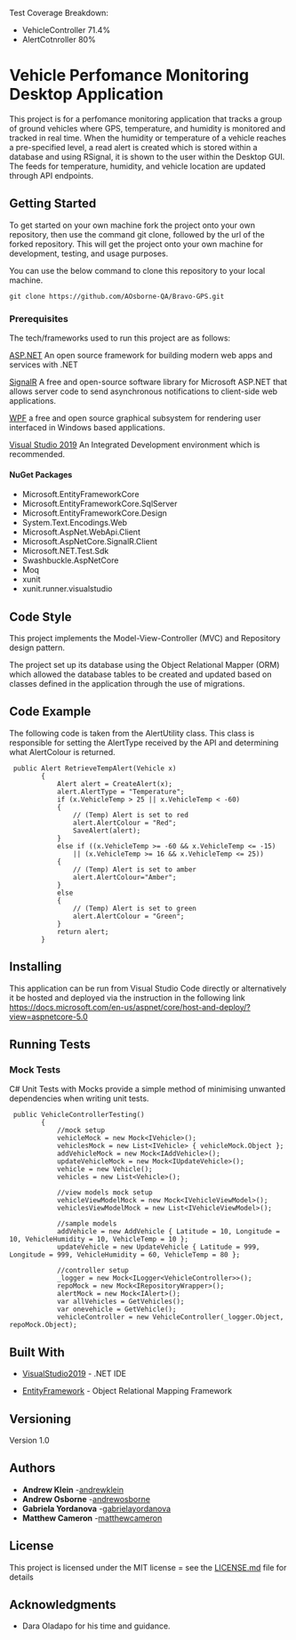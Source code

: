 Test Coverage Breakdown: 
 - VehicleController 71.4%
 - AlertCotnroller 80%

# Vehicle Perfomance Monitoring Desktop Application

This project is for a perfomance monitoring application that tracks a group of ground vehicles where GPS, temperature, and humidity is monitored and tracked in real time. When the humidity or temperature of a vehicle reaches a pre-specified level, a read alert is created which is stored within a database and using RSignal, it is shown to the user within the Desktop GUI. The feeds for temperature, humidity, and vehicle location are updated through API endpoints. 

## Getting Started
To get started on your own machine fork the project onto your own repository, then use the command git clone, followed by the url of the forked repository. This will get the project onto your own machine for development, testing, and usage purposes.

You can use the below command to clone this repository to your local machine.

```git clone https://github.com/AOsborne-QA/Bravo-GPS.git```

### Prerequisites
The tech/frameworks used to run this project are as follows:

[ASP.NET](https://dotnet.microsoft.com/apps/aspnet) An open source framework for building modern web apps and services with .NET

[SignalR](https://dotnet.microsoft.com/apps/aspnet/signalr) A free and open-source software library for Microsoft ASP.NET that allows server code to send asynchronous notifications to client-side web applications.

[WPF](https://visualstudio.microsoft.com/vs/features/wpf/) a free and open source graphical subsystem for rendering user interfaced in Windows based applications.

[Visual Studio 2019](https://visualstudio.microsoft.com/downloads/) An Integrated Development environment which is recommended.

#### NuGet Packages

- Microsoft.EntityFrameworkCore
- Microsoft.EntityFrameworkCore.SqlServer
- Microsoft.EntityFrameworkCore.Design
- System.Text.Encodings.Web
- Microsoft.AspNet.WebApi.Client
- Microsoft.AspNetCore.SignalR.Client
- Microsoft.NET.Test.Sdk
- Swashbuckle.AspNetCore
- Moq
- xunit
- xunit.runner.visualstudio

## Code Style

This project implements the Model-View-Controller (MVC) and Repository design pattern.

The project set up its database using the Object Relational Mapper (ORM) which allowed the database tables to be created and updated based on classes defined in the application through the use of migrations.

## Code Example

The following code is taken from the AlertUtility class.  This class is responsible for setting the AlertType received by the API and determining what AlertColour is returned.

```
 public Alert RetrieveTempAlert(Vehicle x)
        {
            Alert alert = CreateAlert(x);
            alert.AlertType = "Temperature";
            if (x.VehicleTemp > 25 || x.VehicleTemp < -60)
            {
                // (Temp) Alert is set to red
                alert.AlertColour = "Red";
                SaveAlert(alert);
            }
            else if ((x.VehicleTemp >= -60 && x.VehicleTemp <= -15)
                || (x.VehicleTemp >= 16 && x.VehicleTemp <= 25))
            {
                // (Temp) Alert is set to amber
                alert.AlertColour="Amber";
            }
            else
            {
                // (Temp) Alert is set to green
                alert.AlertColour = "Green";
            }
            return alert;
        }
```

## Installing
This application can be run from Visual Studio Code directly or alternatively it be hosted and deployed via the instruction in the following link https://docs.microsoft.com/en-us/aspnet/core/host-and-deploy/?view=aspnetcore-5.0



## Running Tests

### Mock Tests

C# Unit Tests with Mocks provide a simple method of minimising unwanted dependencies when writing unit tests.
```
 public VehicleControllerTesting()
        {
            //mock setup
            vehicleMock = new Mock<IVehicle>();
            vehiclesMock = new List<IVehicle> { vehicleMock.Object };
            addVehicleMock = new Mock<IAddVehicle>();
            updateVehicleMock = new Mock<IUpdateVehicle>();
            vehicle = new Vehicle();
            vehicles = new List<Vehicle>();

            //view models mock setup
            vehicleViewModelMock = new Mock<IVehicleViewModel>();
            vehiclesViewModelMock = new List<IVehicleViewModel>();

            //sample models
            addVehicle = new AddVehicle { Latitude = 10, Longitude = 10, VehicleHumidity = 10, VehicleTemp = 10 };
            updateVehicle = new UpdateVehicle { Latitude = 999, Longitude = 999, VehicleHumidity = 60, VehicleTemp = 80 };

            //controller setup
            _logger = new Mock<ILogger<VehicleController>>();
            repoMock = new Mock<IRepositoryWrapper>();
            alertMock = new Mock<IAlert>();
            var allVehicles = GetVehicles();
            var onevehicle = GetVehicle();
            vehicleController = new VehicleController(_logger.Object, repoMock.Object);

```
## Built With
* [VisualStudio2019](https://visualstudio.microsoft.com/downloads/) - .NET IDE

* [EntityFramework](https://docs.microsoft.com/en-us/ef/) - Object Relational Mapping Framework


## Versioning
Version 1.0

## Authors
* **Andrew Klein** -[andrewklein]()
* **Andrew Osborne** -[andrewosborne]()
* **Gabriela Yordanova** -[gabrielayordanova]()
* **Matthew Cameron** -[matthewcameron]()

## License

This project is licensed under the MIT license = see the [LICENSE.md](LICENSE.md) file for details

## Acknowledgments

* Dara Oladapo for his time and guidance.
